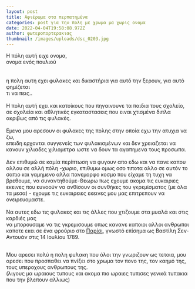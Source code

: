 ```yaml
---
layout: post
title: Αφιέρωμα στα περπατημένα
categories: post για την πολη με χρωμα μα χωρις ονομα
date: 2022-04-04T19:58:08.972Z
author: φωτεροπορτερακιας
thumbnail: /images/uploads/dsc_0203.jpg
---
```

Η πόλη αυτή ειχε ονομα, \
ονομα ενός πουλιού\
 \
\
η πολη αυτη εχει φυλακες και δικαστήρια για αυτό την ξερουν, για αυτό φημίζεται\
τι να πεις..\
\
Η πολη αυτή εχει και κατοίκους που πηγαινουνε τα παιδια τους σχολείο, σε σχολεία και αθλητικές εγκαταστασεις που ειναι χτισμένα διπλα ακριβως από τις φυλακές.\
\
Εμενα μου αρεσουν οι φυλακες της πολης στην οποία εχω την ατυχια να ζω, \
επειδη ερχονται συγγενείς των φυλακισμένων και δεν χρειαζεται να κανουν χιλιαδες χιλιομετρα ωστε να δουν τα αγαπημενα τους προσωπα.\
\
Δεν επιθυμώ σε καμία περίπτωση να φυγουν απο εδω και να πανε καπου αλλου σε αλλή πόλη -χωριο, επιθυμω ομως οσο τιποτα αλλο σε αυτόν το σαπιο και γαμημενο αλλα πανεμορφο κοσμο που είχαμε τη τυχη να βρεθουμε, να συναντηθούμε-Θεωρω πως εχουμε ακομα τις ευκαιριες εκεινες που ευνοούν να ανθίσουν οι συνθήκες του γκρεμίσματος (με όλα τα μεσα) - εχουμε τις ευκαιρειες εκεινες μου μας επιτρεπουν να ονειρευομαστε.\
 \
Να αυτες εδω τις φυλακες και τις άλλες που χτιζουμε στα μυαλά και στις καρδιές μας\
να μπορουσαμε να τις γκρεμισουμε οπως κανανε καποιοι αλλοι ανθρωποι καποτε εκει σε ένα φρούριο στο [Παρίσι](https://el.wikipedia.org/wiki/%CE%A0%CE%B1%CF%81%CE%AF%CF%83%CE%B9 "Παρίσι"), γνωστό επίσημα ως Βαστίλη Σεν-Αντουάν στις 14 Ιουλίου 1789.

\
Μου αρεσει πολύ η πολη φυλακη που όλοι την γνωριζουν ως τετοια, μου αρεσει που προσπαθει να πνίξει στο χρωμα τον πονο της, τον καημό της, τους υπεροχους ανθρωπους της.\
(λιγους μα ωραιους τυπους και ακομα πιο ωραιες τυπισες γενικά τυπακια που την βλεπουν αλλιως)